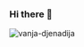 ### Hi there 👋


<p align="left"> <img src="https://komarev.com/ghpvc/?username=vanja-djenadija&label=Profile%20views&color=0e75b6&style=flat" alt="vanja-djenadija" /> </p>

<!--
**vanjadjenadija/vanjadjenadija** is a ✨ _special_ ✨ repository because its `README.md` (this file) appears on your GitHub profile.

Here are some ideas to get you started:

- 🔭 I’m currently working on ...
- 🌱 I’m currently learning ...
- 👯 I’m looking to collaborate on ...
- 🤔 I’m looking for help with ...
- 💬 Ask me about ...
- 📫 How to reach me: ...
- 😄 Pronouns: ...
- ⚡ Fun fact: ...
-->
